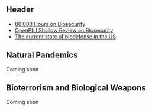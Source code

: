 <!-- TITLE: Biosecurity -->
<!-- SUBTITLE: Making sure we don't all die from diseases -->

## Header

* [80,000 Hours on Biosecurity](https://80000hours.org/problem-profiles/biosecurity/)
* [OpenPhil Shallow Review on Biosecurity](https://www.openphilanthropy.org/research/cause-reports/biosecurity)
* [The current state of biodefense in the US](https://eukaryotewritesblog.com/2017/04/13/the-current-state/)

## Natural Pandemics

Coming soon

## Bioterrorism and Biological Weapons

Coming soon